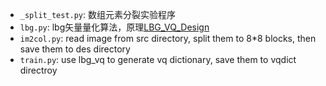 - `_split_test.py`: 数组元素分裂实验程序
- `lbg.py`: lbg矢量量化算法，原理[LBG_VQ_Design](http://www.data-compression.com/vq.shtml)
- `im2col.py`: read image from src directory, split them to 8*8 blocks, then save them to des directory
- `train.py`: use lbg_vq to generate vq dictionary, save them to vqdict directroy
